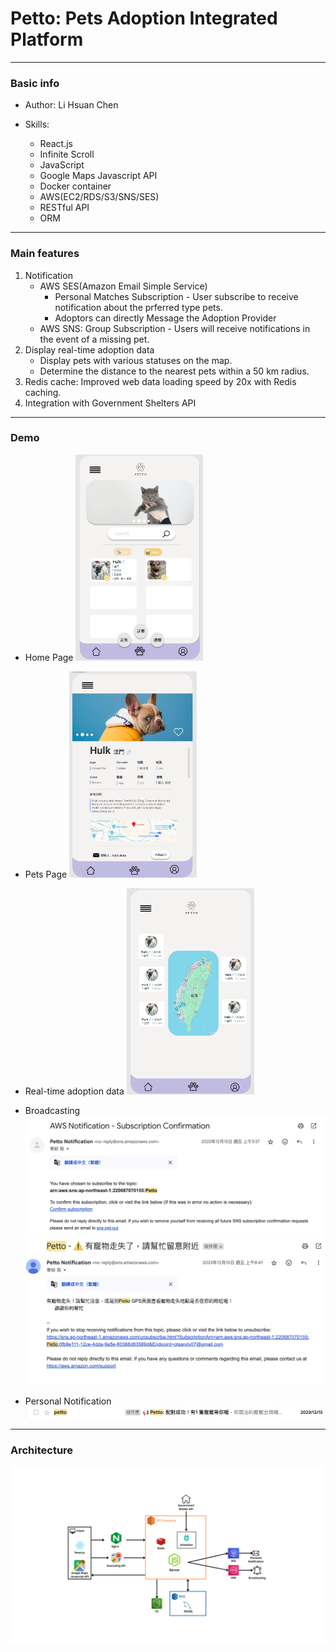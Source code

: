 # Petto: Pets Adoption Integrated Platform

---
### Basic info
- Author: Li Hsuan Chen

- Skills:
    - React.js
    - Infinite Scroll
    - JavaScript
    - Google Maps Javascript API
    - Docker container
    - AWS(EC2/RDS/S3/SNS/SES)
    - RESTful API
    - ORM

---
### Main features
1. Notification
    - AWS SES(Amazon Email Simple Service)
        - Personal Matches Subscription - User subscribe to receive notification about the prferred type pets.
        - Adoptors can directly Message the Adoption Provider
    - AWS SNS: Group Subscription - Users will receive notifications in the event of a missing pet.
2. Display real-time adoption data
    - Display pets with various statuses on the map.
    - Determine the distance to the nearest pets within a 50 km radius.
3. Redis cache: Improved web data loading speed by 20x with Redis caching.
4. Integration with Government Shelters API

---
### Demo
- Home Page
<a name="home_page"></a>
![alt text](./images/home_page.png)

- Pets Page
<a name="pet_page"></a>
![alt text](./images/pet_page.png)

- Real-time adoption data
<a name="realtime_location"></a>
![alt text](./images/gps.png)

- Broadcasting
<a name="subscription_confirmation"></a>
![alt text](./images/sub_confirmation.png)
<a name="group_notification"></a>
![alt text](./images/group_notification.png)

- Personal Notification
<a name="personal_notification"></a>
![alt text](./images/personal_match.png)

---
### Architecture
<a name="architecture"></a>
![alt text](./images/structure.png)
